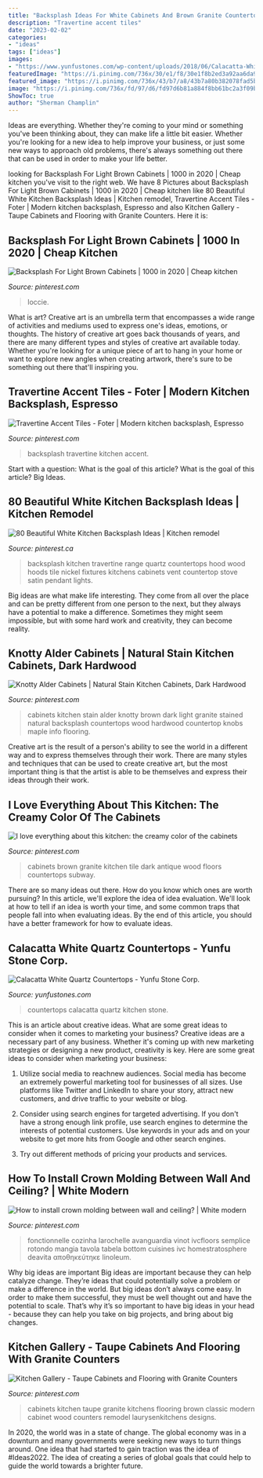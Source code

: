 ```yaml
---
title: "Backsplash Ideas For White Cabinets And Brown Granite Countertops : Fonctionnelle Cozinha Larochelle Avanguardia Vinot Ivcfloors Semplice Rotondo Mangia Tavola Tabela Bottom Cuisines Ivc Homestratosphere Deavita αποθηκεύτηκε Linoleum"
description: "Travertine accent tiles"
date: "2023-02-02"
categories:
- "ideas"
tags: ["ideas"]
images:
- "https://www.yunfustones.com/wp-content/uploads/2018/06/Calacatta-White-Quartz-Countertops.jpg"
featuredImage: "https://i.pinimg.com/736x/30/e1/f8/30e1f8b2ed3a92aa6da9199127dc4e07.jpg"
featured_image: "https://i.pinimg.com/736x/43/b7/a8/43b7a80b382078fad5bc288566c297b2.jpg"
image: "https://i.pinimg.com/736x/fd/97/d6/fd97d6b81a884f8bb61bc2a3f09b790f--antique-white-cabinets-dark-wood-floors.jpg"
ShowToc: true
author: "Sherman Champlin"
---
```



Ideas are everything. Whether they're coming to your mind or something you've been thinking about, they can make life a little bit easier. Whether you're looking for a new idea to help improve your business, or just some new ways to approach old problems, there's always something out there that can be used in order to make your life better.

	

		
looking for Backsplash For Light Brown Cabinets | 1000 in 2020 | Cheap kitchen you've visit to the right web. We have 8 Pictures about Backsplash For Light Brown Cabinets | 1000 in 2020 | Cheap kitchen like 80 Beautiful White Kitchen Backsplash Ideas | Kitchen remodel, Travertine Accent Tiles - Foter | Modern kitchen backsplash, Espresso and also Kitchen Gallery - Taupe Cabinets and Flooring with Granite Counters. Here it is:
		
    
## Backsplash For Light Brown Cabinets | 1000 In 2020 | Cheap Kitchen

<img loading=lazy src="https://i.pinimg.com/736x/2b/ed/ce/2bedcec53367650fc191e347dc6089d7.jpg" onerror="this.onerror=null;this.src='https://tse3.mm.bing.net/th?id=OIP.buvU5R_N_U7x5vU6x1MNkAHaFj&amp;pid=15.1';" alt="Backsplash For Light Brown Cabinets | 1000 in 2020 | Cheap kitchen">

_Source: pinterest.com_

>loccie. 

	

What is art?
Creative art is an umbrella term that encompasses a wide range of activities and mediums used to express one's ideas, emotions, or thoughts. The history of creative art goes back thousands of years, and there are many different types and styles of creative art available today. Whether you're looking for a unique piece of art to hang in your home or want to explore new angles when creating artwork, there's sure to be something out there that'll inspiring you.

    
## Travertine Accent Tiles - Foter | Modern Kitchen Backsplash, Espresso

<img loading=lazy src="https://i.pinimg.com/736x/90/17/d7/9017d76eba68714e2dec03275a34e0ac.jpg" onerror="this.onerror=null;this.src='https://tse2.mm.bing.net/th?id=OIP.Uy2cCxvl5h9aobmmeK8sVAHaFQ&amp;pid=15.1';" alt="Travertine Accent Tiles - Foter | Modern kitchen backsplash, Espresso">

_Source: pinterest.com_

>backsplash travertine kitchen accent. 

	

Start with a question: What is the goal of this article?
What is the goal of this article? Big Ideas.

    
## 80 Beautiful White Kitchen Backsplash Ideas | Kitchen Remodel

<img loading=lazy src="https://i.pinimg.com/736x/c7/d2/58/c7d25885437412ee8df5839de916406c.jpg" onerror="this.onerror=null;this.src='https://tse1.mm.bing.net/th?id=OIP.C-ti--xkflCjuv_mFDwN9wHaJ3&amp;pid=15.1';" alt="80 Beautiful White Kitchen Backsplash Ideas | Kitchen remodel">

_Source: pinterest.ca_

>backsplash kitchen travertine range quartz countertops hood wood hoods tile nickel fixtures kitchens cabinets vent countertop stove satin pendant lights. 

	

Big ideas are what make life interesting. They come from all over the place and can be pretty different from one person to the next, but they always have a potential to make a difference. Sometimes they might seem impossible, but with some hard work and creativity, they can become reality.

    
## Knotty Alder Cabinets | Natural Stain Kitchen Cabinets, Dark Hardwood

<img loading=lazy src="https://i.pinimg.com/736x/6e/c5/3b/6ec53b6e1a9513f99e22c31f922cae33.jpg" onerror="this.onerror=null;this.src='https://tse1.mm.bing.net/th?id=OIP.eStaay8qIVCfOzyPZ39fpgHaLG&amp;pid=15.1';" alt="Knotty Alder Cabinets | Natural Stain Kitchen Cabinets, Dark Hardwood">

_Source: pinterest.com_

>cabinets kitchen stain alder knotty brown dark light granite stained natural backsplash countertops wood hardwood countertop knobs maple info flooring. 

	

Creative art is the result of a person's ability to see the world in a different way and to express themselves through their work. There are many styles and techniques that can be used to create creative art, but the most important thing is that the artist is able to be themselves and express their ideas through their work.

    
## I Love Everything About This Kitchen: The Creamy Color Of The Cabinets

<img loading=lazy src="https://i.pinimg.com/736x/fd/97/d6/fd97d6b81a884f8bb61bc2a3f09b790f--antique-white-cabinets-dark-wood-floors.jpg" onerror="this.onerror=null;this.src='https://tse3.mm.bing.net/th?id=OIP.l9cRppAuiUPMLdACiVrBTAHaLy&amp;pid=15.1';" alt="I love everything about this kitchen: the creamy color of the cabinets">

_Source: pinterest.com_

>cabinets brown granite kitchen tile dark antique wood floors countertops subway. 

	

There are so many ideas out there. How do you know which ones are worth pursuing? In this article, we'll explore the idea of idea evaluation. We'll look at how to tell if an idea is worth your time, and some common traps that people fall into when evaluating ideas. By the end of this article, you should have a better framework for how to evaluate ideas.

    
## Calacatta White Quartz Countertops - Yunfu Stone Corp.

<img loading=lazy src="https://www.yunfustones.com/wp-content/uploads/2018/06/Calacatta-White-Quartz-Countertops.jpg" onerror="this.onerror=null;this.src='https://tse4.mm.bing.net/th?id=OIP.tohxfHoLf800BY5G5pyIcgHaJ4&amp;pid=15.1';" alt="Calacatta White Quartz Countertops - Yunfu Stone Corp.">

_Source: yunfustones.com_

>countertops calacatta quartz kitchen stone. 

	

This is an article about creative ideas. What are some great ideas to consider when it comes to marketing your business?
Creative ideas are a necessary part of any business. Whether it's coming up with new marketing strategies or designing a new product, creativity is key. Here are some great ideas to consider when marketing your business: 
1. Utilize social media to reachnew audiences. Social media has become an extremely powerful marketing tool for businesses of all sizes. Use platforms like Twitter and LinkedIn to share your story, attract new customers, and drive traffic to your website or blog. 

2. Consider using search engines for targeted advertising. If you don't have a strong enough link profile, use search engines to determine the interests of potential customers. Use keywords in your ads and on your website to get more hits from Google and other search engines. 

3. Try out different methods of pricing your products and services.

    
## How To Install Crown Molding Between Wall And Ceiling? | White Modern

<img loading=lazy src="https://i.pinimg.com/736x/43/b7/a8/43b7a80b382078fad5bc288566c297b2.jpg" onerror="this.onerror=null;this.src='https://tse4.mm.bing.net/th?id=OIP.ogTe5VTXHnry_HEBOYSQ-gHaLH&amp;pid=15.1';" alt="How to install crown molding between wall and ceiling? | White modern">

_Source: pinterest.com_

>fonctionnelle cozinha larochelle avanguardia vinot ivcfloors semplice rotondo mangia tavola tabela bottom cuisines ivc homestratosphere deavita αποθηκεύτηκε linoleum. 

	

Why big ideas are important
Big ideas are important because they can help catalyze change. They’re ideas that could potentially solve a problem or make a difference in the world. But big ideas don’t always come easy. In order to make them successful, they must be well thought out and have the potential to scale.
That’s why it’s so important to have big ideas in your head - because they can help you take on big projects, and bring about big changes.

    
## Kitchen Gallery - Taupe Cabinets And Flooring With Granite Counters

<img loading=lazy src="https://i.pinimg.com/736x/30/e1/f8/30e1f8b2ed3a92aa6da9199127dc4e07.jpg" onerror="this.onerror=null;this.src='https://tse1.mm.bing.net/th?id=OIP._PiKsgJT9iQvVORLe3AT3gHaJ3&amp;pid=15.1';" alt="Kitchen Gallery - Taupe Cabinets and Flooring with Granite Counters">

_Source: pinterest.com_

>cabinets kitchen taupe granite kitchens flooring brown classic modern cabinet wood counters remodel laurysenkitchens designs. 

	

In 2020, the world was in a state of change. The global economy was in a downturn and many governments were seeking new ways to turn things around. One idea that had started to gain traction was the idea of #Ideas2022. The idea of creating a series of global goals that could help to guide the world towards a brighter future.

